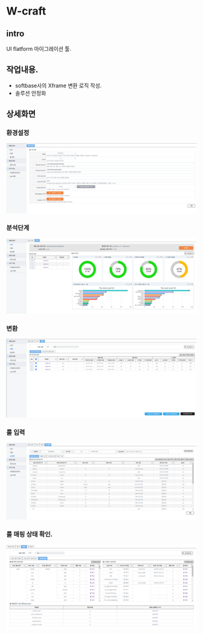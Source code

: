 # W-craft

## intro
UI flatform 마이그레이션 툴.


## 작업내용.
- softbase사의 Xframe 변환 로직 작성.
- 솔루션 안정화

## 상세화면

### 환경설정
![](../resource/wcraft/1.png)


### 분석단계
![](../resource/wcraft/2.png)

### 변환
![](../resource/wcraft/3.png)


### 룰 입력
![](../resource/wcraft/4.png)

### 룰 매핑 상태 확인.
![](../resource/wcraft/5.png)
